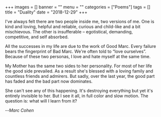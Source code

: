 +++
images = []
banner = ""
menu = ""
categories = ["Poems"]
tags = []
title = "Duality"
date = "2018-12-29"
+++

I've always felt there are two people inside me, two versions of me. One is kind and loving, helpful and reliable, curious and child-like and a bit mischievous. The other is insufferable – egotistical, demanding, competitive, and self absorbed.

All the successes in my life are due to the work of Good Marc. Every failure bears the fingerprint of Bad Marc. We're often told to “love ourselves”. Because of these two personas, I love and hate myself at the same time.

My Mother has the same two sides to her personality. For most of her life the good side prevailed. As a result she's blessed with a loving family and countless friends and admirers. But sadly, over the last year, the good part has faded and the bad part now dominates.

She can't see any of this happening. It's destroying everything but yet it's entirely invisible to her. But I see it all, in full color and slow motion. The question is: what will I learn from it?

--<cite>Marc Cohen</cite>  
